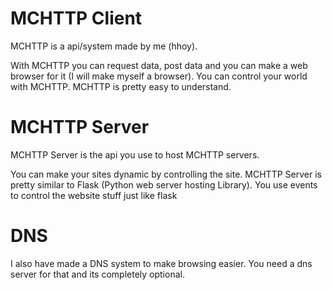 # MCHTTP Client

MCHTTP is a api/system made by me (hhoy).

With MCHTTP you can request data, post data and you can make a web browser for it (I will make myself a browser). You can control your world with MCHTTP. MCHTTP is pretty easy to understand.

# MCHTTP Server

MCHTTP Server is the api you use to host MCHTTP servers.

You can make your sites dynamic by controlling the site. MCHTTP Server is pretty similar to Flask (Python web server hosting Library). You use events to control the website stuff just like flask

# DNS

I also have made a DNS system to make browsing easier. You need a dns server for that and its completely optional.
